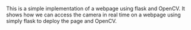 This is a simple implementation of a webpage using flask and OpenCV. It shows how we can access the camera in real time on a webpage using simply flask to deploy the page and OpenCV.
